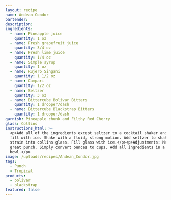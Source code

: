 ```yaml
---
layout: recipe
name: Andean Condor
bartender:
description:
ingredients:
  - name: Pineapple juice
    quantity: 1 oz
  - name: Fresh grapefruit juice
    quantity: 3/4 oz
  - name: Fresh lime juice
    quantity: 1/4 oz
  - name: Simple syrup
    quantity: 1 oz
  - name: Rujero Singani
    quantity: 1 1/2 oz
  - name: Campari
    quantity: 1/2 oz
  - name: Seltzer
    quantity: 3 oz
  - name: Bittercube Bolivar Bitters
    quantity: 1 dropper/dash
  - name: Bittercube Blackstrap Bitters
    quantity: 1 dropper/dash
garnish: Pineapple chunk and Filthy Red Cherry
glass: Collins
instructions_html: >-
  <p>Add all of the ingredients except seltzer to a cocktail shaker and then
  fill with ice. Shake with a fluid, strong motion. Add seltzer to shaker and
  strain into collins glass. Fill glass with ice.</p><p>Adjustments: Makes a
  great punch. Simply convert ounces to cups. Add all ingredients in a punch
  bowl.</p>
image: /uploads/recipes/Andean_Condor.jpg
tags:
  - Punch
  - Tropical
products:
  - bolivar
  - blackstrap
featured: false
---
```



